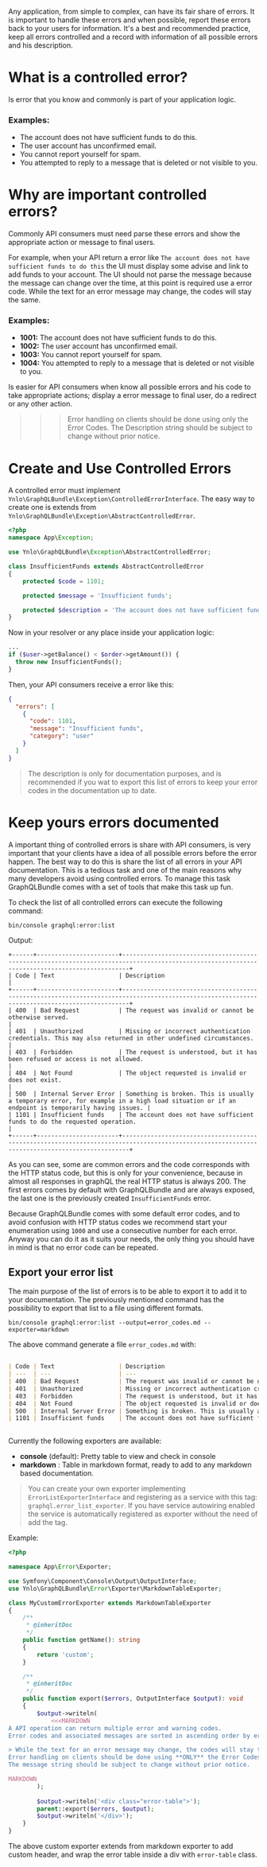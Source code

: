 Any application, from simple to complex, can have its fair share of errors. 
It is important to handle these errors and when possible, report these errors back to your users 
for information. It's a best and recommended practice, keep all errors controlled and a record with information 
of all possible errors and his description.

# What is a controlled error?

Is error that you know and commonly is part of your application logic.

### Examples:

- The account does not have sufficient funds to do this.
- The user account has unconfirmed email.
- You cannot report yourself for spam.
- You attempted to reply to a message that is deleted or not visible to you.

# Why are important controlled errors?

Commonly API consumers must need parse these errors and show the appropriate
action or message to final users.

For example, when your API return a error like `The account does not have sufficient funds to do this` 
the UI must display some advise and link to add funds to your account.
The UI should not parse the message because the message can change over the time, 
at this point is required use a error code. While the text for an error message may change, 
the codes will stay the same.

### Examples:
- **1001:** The account does not have sufficient funds to do this.
- **1002:** The user account has unconfirmed email.
- **1003:** You cannot report yourself for spam.
- **1004:** You attempted to reply to a message that is deleted or not visible to you.

Is easier for API consumers when know all possible errors and his code to
take appropriate actions; display a error message to final user, do a redirect or
any other action.

>>> Error handling on clients should be done using only the Error Codes. 
The Description string should be subject to change without prior notice.

# Create and Use Controlled Errors

A controlled error must implement `Ynlo\GraphQLBundle\Exception\ControlledErrorInterface`.
The easy way to create one is extends from `Ynlo\GraphQLBundle\Exception\AbstractControlledError`.

````php
<?php
namespace App\Exception;

use Ynlo\GraphQLBundle\Exception\AbstractControlledError;

class InsufficientFunds extends AbstractControlledError
{
    protected $code = 1101;

    protected $message = 'Insufficient funds';

    protected $description = 'The account does not have sufficient funds to do the requested operation.';
}
````
Now in your resolver or any place inside your application logic:

````php
...
if ($user->getBalance() < $order->getAmount()) {
  throw new InsufficientFunds();
}
````

Then, your API consumers receive a error like this:

````json
{
  "errors": [
    {
      "code": 1101,
      "message": "Insufficient funds",
      "category": "user"
    }
  ]
}
````

> The description is only for documentation purposes, and is recommended if you wat to export this list of errors
to keep your error codes in the documentation up to date.

# Keep yours errors documented

A important thing of controlled errors is share with API consumers, 
is very important that your clients have a idea of all possible errors before the error happen.
The best way to do this is share the list of all errors in your API documentation.
This is a tedious task and one of the main reasons why many developers avoid using controlled errors.
To manage this task GraphQLBundle comes with a set of tools that make this task up fun.

To check the list of all controlled errors can execute the following command:

    bin/console graphql:error:list

Output:
````
+------+-----------------------+----------------------------------------------------------------------------------------------------------------------------------------------+
| Code | Text                  | Description                                                                                                                                  |
+------+-----------------------+----------------------------------------------------------------------------------------------------------------------------------------------+
| 400  | Bad Request           | The request was invalid or cannot be otherwise served.                                                                                       |
| 401  | Unauthorized          | Missing or incorrect authentication credentials. This may also returned in other undefined circumstances.                                    |
| 403  | Forbidden             | The request is understood, but it has been refused or access is not allowed.                                                                 |
| 404  | Not Found             | The object requested is invalid or does not exist.                                                                                           |
| 500  | Internal Server Error | Something is broken. This is usually a temporary error, for example in a high load situation or if an endpoint is temporarily having issues. |
| 1101 | Insufficient funds    | The account does not have sufficient funds to do the requested operation.                                                                    |
+------+-----------------------+----------------------------------------------------------------------------------------------------------------------------------------------+
````
As you can see, some are common errors and the code corresponds with the HTTP status code, but this is only for
your convenience, because in almost all responses in graphQL the real HTTP status is always 200. The first errors
comes by default with GraphQLBundle and are always exposed, the last one is the previously created `InsufficientFunds`
error.

Because GraphQLBundle comes with some default error codes, and to avoid confusion with HTTP status codes we recommend
start your enumeration using `1000` and use a consecutive number for each error.
Anyway you can do it as it suits your needs, the only thing you should have in mind is that no error code can be repeated.

## Export your error list

The main purpose of the list of errors is to be able to export it to add it to your documentation. The previously mentioned command has the possibility to export that list to a file using different formats.

    bin/console graphql:error:list --output=error_codes.md --exporter=markdown
    
The above command generate a file `error_codes.md` with:  

````markdown
    
| Code | Text                  | Description                                                                                                                                  |
| ---  | ---                   | ---                                                                                                                                          |
| 400  | Bad Request           | The request was invalid or cannot be otherwise served.                                                                                       |
| 401  | Unauthorized          | Missing or incorrect authentication credentials. This may also returned in other undefined circumstances.                                    |
| 403  | Forbidden             | The request is understood, but it has been refused or access is not allowed.                                                                 |
| 404  | Not Found             | The object requested is invalid or does not exist.                                                                                           |
| 500  | Internal Server Error | Something is broken. This is usually a temporary error, for example in a high load situation or if an endpoint is temporarily having issues. |
| 1101 | Insufficient funds    | The account does not have sufficient funds to do the requested operation.                                                                    |
    
````

Currently the following exporters are available:

- **console** (default): Pretty table to view and check in console
- **markdown** : Table in markdown format, ready to add to any markdown based documentation.

> You can create your own exporter implementing `ErrorListExporterInterface` and registering as a service with this tag: `graphql.error_list_exporter`. If you
have service autowiring enabled the service is automatically registered as exporter without the need of add the tag.

Example:

````php
<?php

namespace App\Error\Exporter;

use Symfony\Component\Console\Output\OutputInterface;
use Ynlo\GraphQLBundle\Error\Exporter\MarkdownTableExporter;

class MyCustomErrorExporter extends MarkdownTableExporter
{
    /**
     * @inheritDoc
     */
    public function getName(): string
    {
        return 'custom';
    }

    /**
     * @inheritDoc
     */
    public function export($errors, OutputInterface $output): void
    {
        $output->writeln(
            <<<MARKDOWN
A API operation can return multiple error and warning codes. 
Error codes and associated messages are sorted in ascending order by error code number.

> While the text for an error message may change, the codes will stay the same. 
Error handling on clients should be done using **ONLY** the Error Codes. 
The message string should be subject to change without prior notice.

MARKDOWN
        );
        
        $output->writeln('<div class="error-table">');
        parent::export($errors, $output);
        $output->writeln('</div>');
    }
}
````
The above custom exporter extends from markdown exporter to add custom header, 
and wrap the error table inside a div with `error-table` class.
